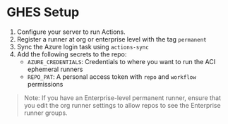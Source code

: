 # GHES Setup

1. Configure your server to run Actions.
1. Register a runner at org or enterprise level with the tag `permanent`
1. Sync the Azure login task using `actions-sync`
1. Add the following secrets to the repo:
   - `AZURE_CREDENTIALS`: Credentials to where you want to run the ACI ephemeral runners
   - `REPO_PAT`: A personal access token with `repo` and `workflow` permissions

> Note: If you have an Enterprise-level permanent runner, ensure that you edit the org runner settings to allow repos to see the Enterprise runner groups.